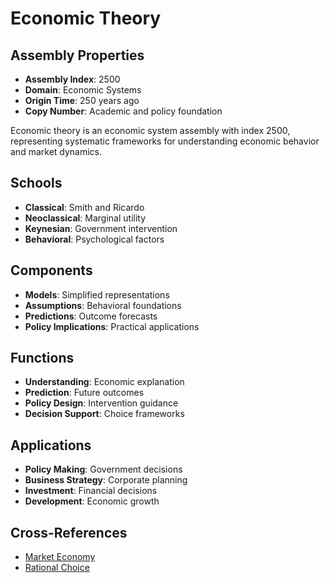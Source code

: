 # Economic Theory

## Assembly Properties
- **Assembly Index**: 2500
- **Domain**: Economic Systems
- **Origin Time**: 250 years ago
- **Copy Number**: Academic and policy foundation

Economic theory is an economic system assembly with index 2500, representing systematic frameworks for understanding economic behavior and market dynamics.

## Schools
- **Classical**: Smith and Ricardo
- **Neoclassical**: Marginal utility
- **Keynesian**: Government intervention
- **Behavioral**: Psychological factors

## Components
- **Models**: Simplified representations
- **Assumptions**: Behavioral foundations
- **Predictions**: Outcome forecasts
- **Policy Implications**: Practical applications

## Functions
- **Understanding**: Economic explanation
- **Prediction**: Future outcomes
- **Policy Design**: Intervention guidance
- **Decision Support**: Choice frameworks

## Applications
- **Policy Making**: Government decisions
- **Business Strategy**: Corporate planning
- **Investment**: Financial decisions
- **Development**: Economic growth

## Cross-References
- [Market Economy](/domains/cognitive/economic_systems/market_economy.md)
- [Rational Choice](/domains/cognitive/decision_making/rational_choice.md)